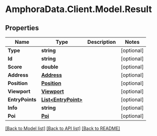 # AmphoraData.Client.Model.Result
## Properties

Name | Type | Description | Notes
------------ | ------------- | ------------- | -------------
**Type** | **string** |  | [optional] 
**Id** | **string** |  | [optional] 
**Score** | **double** |  | [optional] 
**Address** | [**Address**](Address.md) |  | [optional] 
**Position** | [**Position**](Position.md) |  | [optional] 
**Viewport** | [**Viewport**](Viewport.md) |  | [optional] 
**EntryPoints** | [**List&lt;EntryPoint&gt;**](EntryPoint.md) |  | [optional] 
**Info** | **string** |  | [optional] 
**Poi** | [**Poi**](Poi.md) |  | [optional] 

[[Back to Model list]](../README.md#documentation-for-models) [[Back to API list]](../README.md#documentation-for-api-endpoints) [[Back to README]](../README.md)


